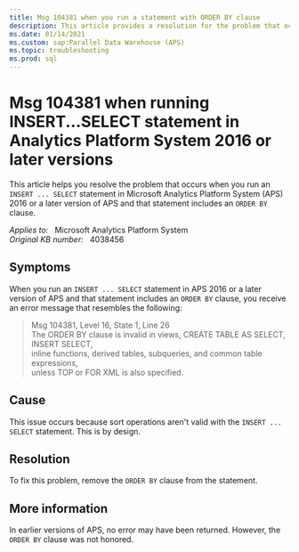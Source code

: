 ```yaml
---
title: Msg 104381 when you run a statement with ORDER BY clause
description: This article provides a resolution for the problem that occurs when you run an INSERT ... SELECT statement in Microsoft Analytics Platform System 2016 or a later version of APS and that statement includes an ORDER BY clause.
ms.date: 01/14/2021
ms.custom: sap:Parallel Data Warehouse (APS)
ms.topic: troubleshooting
ms.prod: sql 
---
```

# Msg 104381 when running INSERT...SELECT statement in Analytics Platform System 2016 or later versions

This article helps you resolve the problem that occurs when you run an `INSERT ... SELECT` statement in Microsoft Analytics Platform System (APS) 2016 or a later version of APS and that statement includes an `ORDER BY` clause.

_Applies to:_ &nbsp; Microsoft Analytics Platform System  
_Original KB number:_ &nbsp; 4038456

## Symptoms

When you run an `INSERT ... SELECT` statement in APS 2016 or a later version of APS and that statement includes an `ORDER BY` clause, you receive an error message that resembles the following:

> Msg 104381, Level 16, State 1, Line 26  
The ORDER BY clause is invalid in views, CREATE TABLE AS SELECT, INSERT SELECT,  
inline functions, derived tables, subqueries, and common table expressions,  
unless TOP or FOR XML is also specified.

## Cause

This issue occurs because sort operations aren't valid with the `INSERT ... SELECT` statement. This is by design.

## Resolution

To fix this problem, remove the `ORDER BY` clause from the statement.

## More information

In earlier versions of APS, no error may have been returned. However, the `ORDER BY` clause was not honored.
